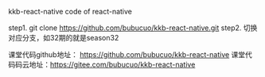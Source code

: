 kkb-react-native
code of react-native

step1. git clone https://github.com/bubucuo/kkb-react-native.git 
step2. 切换对应分支，如32期的就是season32

课堂代码github地址： https://github.com/bubucuo/kkb-react-native
课堂代码码云地址：https://gitee.com/bubucuo/kkb-react-native

